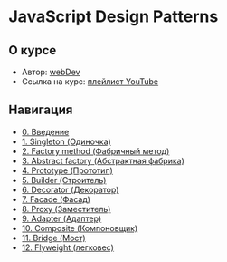 # JavaScript Design Patterns

## О курсе

- Автор: [webDev](https://www.youtube.com/channel/UCE9ODjNIkOHrnSdkYWLfYhg)
- Ссылка на курс: [плейлист YouTube](https://www.youtube.com/watch?v=wmla1hxxvQI&list=PLNkWIWHIRwMGzgvuPRFkDrpAygvdKJIE4)

## Навигация

- [0. Введение](./docs/0.%20Introduction)
- [1. Singleton (Одиночка)](./docs/1.%20Singleton)
- [2. Factory method (Фабричный метод)](./docs/2.%20Factory%20method)
- [3. Abstract factory (Абстрактная фабрика)](./docs/3.%20Abstract%20factory)
- [4. Prototype (Прототип)](./docs/4.%20Prototype)
- [5. Builder (Строитель)](./docs/5.%20Builder)
- [6. Decorator (Декоратор)](./docs/6.%20Decorator)
- [7. Facade (Фасад)](./docs/7.%20Facade)
- [8. Proxy (Заместитель)](./docs/8.%20Proxy)
- [9. Adapter (Адаптер)](./docs/9.%20Adapter)
- [10. Composite (Компоновщик)](./docs/10.%20Composite)
- [11. Bridge (Мост)](./docs/11.%20Bridge)
- [12. Flyweight (легковес)](./docs/12.%20Flyweight)
